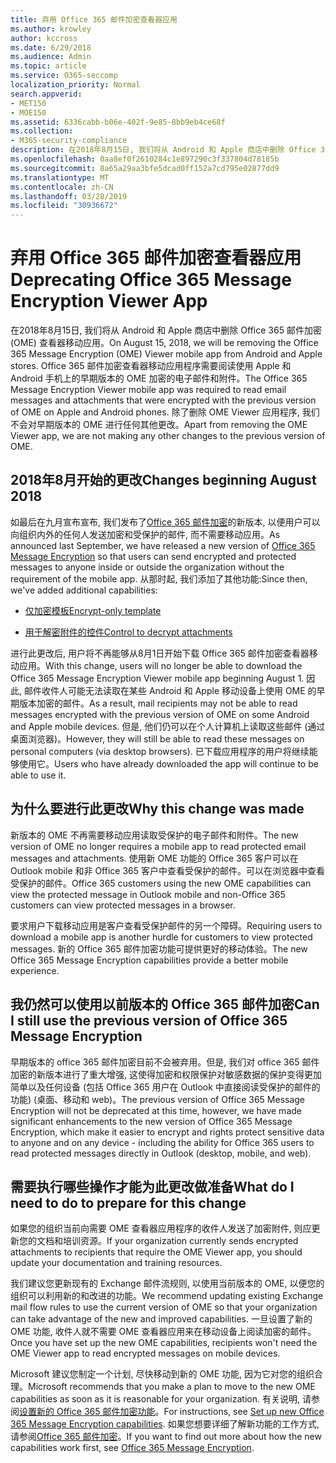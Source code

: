 ```yaml
---
title: 弃用 Office 365 邮件加密查看器应用
ms.author: krowley
author: kccross
ms.date: 6/29/2018
ms.audience: Admin
ms.topic: article
ms.service: O365-seccomp
localization_priority: Normal
search.appverid:
- MET150
- MOE150
ms.assetid: 6336cabb-b06e-402f-9e85-8bb9eb4ce68f
ms.collection:
- M365-security-compliance
description: 在2018年8月15日, 我们将从 Android 和 Apple 商店中删除 Office 365 邮件加密 (OME) 查看器移动应用。 Office 365 邮件加密查看器移动应用程序需要阅读使用 Apple 和 Android 手机上的早期版本的 OME 加密的电子邮件和附件。 除了删除 OME Viewer 应用程序, 我们不会对早期版本的 OME 进行任何其他更改。
ms.openlocfilehash: 0aa8ef0f2610284c1e897290c3f337804d78185b
ms.sourcegitcommit: 8a65a29aa3bfe5dcad0ff152a7cd795e02877dd9
ms.translationtype: MT
ms.contentlocale: zh-CN
ms.lasthandoff: 03/28/2019
ms.locfileid: "30936672"
---
```

# <a name="deprecating-office-365-message-encryption-viewer-app"></a><span data-ttu-id="b7664-105">弃用 Office 365 邮件加密查看器应用</span><span class="sxs-lookup"><span data-stu-id="b7664-105">Deprecating Office 365 Message Encryption Viewer App</span></span>

<span data-ttu-id="b7664-106">在2018年8月15日, 我们将从 Android 和 Apple 商店中删除 Office 365 邮件加密 (OME) 查看器移动应用。</span><span class="sxs-lookup"><span data-stu-id="b7664-106">On August 15, 2018, we will be removing the Office 365 Message Encryption (OME) Viewer mobile app from Android and Apple stores.</span></span> <span data-ttu-id="b7664-107">Office 365 邮件加密查看器移动应用程序需要阅读使用 Apple 和 Android 手机上的早期版本的 OME 加密的电子邮件和附件。</span><span class="sxs-lookup"><span data-stu-id="b7664-107">The Office 365 Message Encryption Viewer mobile app was required to read email messages and attachments that were encrypted with the previous version of OME on Apple and Android phones.</span></span> <span data-ttu-id="b7664-108">除了删除 OME Viewer 应用程序, 我们不会对早期版本的 OME 进行任何其他更改。</span><span class="sxs-lookup"><span data-stu-id="b7664-108">Apart from removing the OME Viewer app, we are not making any other changes to the previous version of OME.</span></span>
  
## <a name="changes-beginning-august-2018"></a><span data-ttu-id="b7664-109">2018年8月开始的更改</span><span class="sxs-lookup"><span data-stu-id="b7664-109">Changes beginning August 2018</span></span>

<span data-ttu-id="b7664-110">如最后在九月宣布宣布, 我们发布了[Office 365 邮件加密](https://aka.ms/ome2017)的新版本, 以便用户可以向组织内外的任何人发送加密和受保护的邮件, 而不需要移动应用。</span><span class="sxs-lookup"><span data-stu-id="b7664-110">As announced last September, we have released a new version of [Office 365 Message Encryption](https://aka.ms/ome2017) so that users can send encrypted and protected messages to anyone inside or outside the organization without the requirement of the mobile app.</span></span> <span data-ttu-id="b7664-111">从那时起, 我们添加了其他功能:</span><span class="sxs-lookup"><span data-stu-id="b7664-111">Since then, we've added additional capabilities:</span></span> 
  
- [<span data-ttu-id="b7664-112">仅加密模板</span><span class="sxs-lookup"><span data-stu-id="b7664-112">Encrypt-only template</span></span>](https://aka.ms/encryptonly)
    
- [<span data-ttu-id="b7664-113">用于解密附件的控件</span><span class="sxs-lookup"><span data-stu-id="b7664-113">Control to decrypt attachments</span></span>](https://techcommunity.microsoft.com/t5/Security-Privacy-and-Compliance/Admin-control-for-attachments-now-available-in-Office-365/ba-p/204007)
    
<span data-ttu-id="b7664-114">进行此更改后, 用户将不再能够从8月1日开始下载 Office 365 邮件加密查看器移动应用。</span><span class="sxs-lookup"><span data-stu-id="b7664-114">With this change, users will no longer be able to download the Office 365 Message Encryption Viewer mobile app beginning August 1.</span></span> <span data-ttu-id="b7664-115">因此, 邮件收件人可能无法读取在某些 Android 和 Apple 移动设备上使用 OME 的早期版本加密的邮件。</span><span class="sxs-lookup"><span data-stu-id="b7664-115">As a result, mail recipients may not be able to read messages encrypted with the previous version of OME on some Android and Apple mobile devices.</span></span> <span data-ttu-id="b7664-116">但是, 他们仍可以在个人计算机上读取这些邮件 (通过桌面浏览器)。</span><span class="sxs-lookup"><span data-stu-id="b7664-116">However, they will still be able to read these messages on personal computers (via desktop browsers).</span></span> <span data-ttu-id="b7664-117">已下载应用程序的用户将继续能够使用它。</span><span class="sxs-lookup"><span data-stu-id="b7664-117">Users who have already downloaded the app will continue to be able to use it.</span></span>
  
## <a name="why-this-change-was-made"></a><span data-ttu-id="b7664-118">为什么要进行此更改</span><span class="sxs-lookup"><span data-stu-id="b7664-118">Why this change was made</span></span>

<span data-ttu-id="b7664-119">新版本的 OME 不再需要移动应用读取受保护的电子邮件和附件。</span><span class="sxs-lookup"><span data-stu-id="b7664-119">The new version of OME no longer requires a mobile app to read protected email messages and attachments.</span></span> <span data-ttu-id="b7664-120">使用新 OME 功能的 Office 365 客户可以在 Outlook mobile 和非 Office 365 客户中查看受保护的邮件。可以在浏览器中查看受保护的邮件。</span><span class="sxs-lookup"><span data-stu-id="b7664-120">Office 365 customers using the new OME capabilities can view the protected message in Outlook mobile and non-Office 365 customers can view protected messages in a browser.</span></span>
  
<span data-ttu-id="b7664-121">要求用户下载移动应用是客户查看受保护邮件的另一个障碍。</span><span class="sxs-lookup"><span data-stu-id="b7664-121">Requiring users to download a mobile app is another hurdle for customers to view protected messages.</span></span> <span data-ttu-id="b7664-122">新的 Office 365 邮件加密功能可提供更好的移动体验。</span><span class="sxs-lookup"><span data-stu-id="b7664-122">The new Office 365 Message Encryption capabilities provide a better mobile experience.</span></span>
  
## <a name="can-i-still-use-the-previous-version-of-office-365-message-encryption"></a><span data-ttu-id="b7664-123">我仍然可以使用以前版本的 Office 365 邮件加密</span><span class="sxs-lookup"><span data-stu-id="b7664-123">Can I still use the previous version of Office 365 Message Encryption</span></span>

<span data-ttu-id="b7664-124">早期版本的 office 365 邮件加密目前不会被弃用。但是, 我们对 office 365 邮件加密的新版本进行了重大增强, 这使得加密和权限保护对敏感数据的保护变得更加简单以及任何设备 (包括 Office 365 用户在 Outlook 中直接阅读受保护的邮件的功能) (桌面、移动和 web)。</span><span class="sxs-lookup"><span data-stu-id="b7664-124">The previous version of Office 365 Message Encryption will not be deprecated at this time, however, we have made significant enhancements to the new version of Office 365 Message Encryption, which make it easier to encrypt and rights protect sensitive data to anyone and on any device - including the ability for Office 365 users to read protected messages directly in Outlook (desktop, mobile, and web).</span></span> 
  
## <a name="what-do-i-need-to-do-to-prepare-for-this-change"></a><span data-ttu-id="b7664-125">需要执行哪些操作才能为此更改做准备</span><span class="sxs-lookup"><span data-stu-id="b7664-125">What do I need to do to prepare for this change</span></span>

<span data-ttu-id="b7664-126">如果您的组织当前向需要 OME 查看器应用程序的收件人发送了加密附件, 则应更新您的文档和培训资源。</span><span class="sxs-lookup"><span data-stu-id="b7664-126">If your organization currently sends encrypted attachments to recipients that require the OME Viewer app, you should update your documentation and training resources.</span></span>
  
<span data-ttu-id="b7664-127">我们建议您更新现有的 Exchange 邮件流规则, 以使用当前版本的 OME, 以便您的组织可以利用新的和改进的功能。</span><span class="sxs-lookup"><span data-stu-id="b7664-127">We recommend updating existing Exchange mail flow rules to use the current version of OME so that your organization can take advantage of the new and improved capabilities.</span></span> <span data-ttu-id="b7664-128">一旦设置了新的 OME 功能, 收件人就不需要 OME 查看器应用来在移动设备上阅读加密的邮件。</span><span class="sxs-lookup"><span data-stu-id="b7664-128">Once you have set up the new OME capabilities, recipients won't need the OME Viewer app to read encrypted messages on mobile devices.</span></span>
  
<span data-ttu-id="b7664-129">Microsoft 建议您制定一个计划, 尽快移动到新的 OME 功能, 因为它对您的组织合理。</span><span class="sxs-lookup"><span data-stu-id="b7664-129">Microsoft recommends that you make a plan to move to the new OME capabilities as soon as it is reasonable for your organization.</span></span> <span data-ttu-id="b7664-130">有关说明, 请参阅[设置新的 Office 365 邮件加密功能](set-up-new-message-encryption-capabilities.md)。</span><span class="sxs-lookup"><span data-stu-id="b7664-130">For instructions, see [Set up new Office 365 Message Encryption capabilities](set-up-new-message-encryption-capabilities.md).</span></span> <span data-ttu-id="b7664-131">如果您想要详细了解新功能的工作方式, 请参阅[Office 365 邮件加密](ome.md)。</span><span class="sxs-lookup"><span data-stu-id="b7664-131">If you want to find out more about how the new capabilities work first, see [Office 365 Message Encryption](ome.md).</span></span>
  

